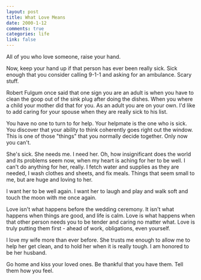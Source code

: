 ```yaml
--- 
layout: post
title: What Love Means
date: 2000-1-12
comments: true
categories: life
link: false
---
```

All of you who love someone, raise your hand.

Now, keep your hand up if that person has ever been really sick. Sick enough that you         consider calling 9-1-1 and asking for an ambulance. Scary stuff.

Robert Fulgum once said that one sign you are an adult is when you have to clean the         goop out of the sink plug after doing the dishes. When you where a child your mother did         that for you. As an adult you are on your own. I'd like to add caring for your spouse when         they are really sick to his list.

You have no one to turn to for help. Your helpmate is the one who is sick. You discover that         your ability to think coherently goes right out the window. This is one of those "things"         that you normally decide together. Only now you can't.

She's sick. She needs me. I need her. Oh, how insignificant does the world and its problems         seem now, when my heart is aching for her to be well. I can't do anything for her, really.         I fetch water and supplies as they are needed, I wash clothes and sheets, and fix meals.         Things that seem small to me, but are huge and loving to her.

I want her to be well again. I want her to laugh and play and walk soft and touch the moon         with me once again.

Love isn't what happens before the wedding ceremony. It isn't what happens when things are         good, and life is calm. Love is what happens when that other person needs you to be tender         and caring no matter what. Love is truly putting them first - ahead of work, obligations, even         yourself.

I love my wife more than ever before. She trusts me enough to allow me to help her get clean,         and to hold her when it is really tough. I am honored to be her husband.

Go home and kiss your loved ones. Be thankful that you have them. Tell them how you feel.
